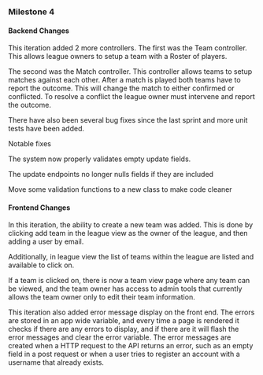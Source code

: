 ### Milestone 4

#### Backend Changes

This iteration added 2 more controllers. The first was the Team controller. 
This allows league owners to setup a team with a Roster of players.

The second was the Match controller. This controller allows teams to setup matches against each other.
After a match is played both teams have to report the outcome. This will change the match to either confirmed or 
conflicted. To resolve a conflict the league owner must intervene and report the outcome.

There have also been several bug fixes since the last sprint and more unit tests have been added.

Notable fixes 

The system now properly validates empty update fields.

The update endpoints no longer nulls fields if they are included

Move some validation functions to a new class to make code cleaner

#### Frontend Changes

In this iteration, the ability to create a new team was added. This is done by clicking add team in the league view as the owner of the league, and then adding a user by email.

Additionally, in league view the list of teams within the league are listed and available to click on.

If a team is clicked on, there is now a team view page where any team can be viewed, and the team owner has access to admin tools that currently allows the team owner only to edit their team information.

This iteration also added error message display on the front end. The errors are stored in an app wide variable, and every time a page is rendered it checks if there are any errors to display, and if there are it will flash the error messages and clear the error variable. The error messages are created when a HTTP request to the API returns an error, such as an empty field in a post request or when a user tries to register an account with a username that already exists.
